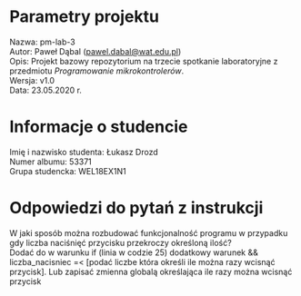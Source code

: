 # Parametry projektu

Nazwa: pm-lab-3  
Autor: Paweł Dąbal (pawel.dabal@wat.edu.pl)  
Opis: Projekt bazowy repozytorium na trzecie spotkanie laboratoryjne z przedmiotu _Programowanie mikrokontrolerów_.  
Wersja: v1.0  
Data: 23.05.2020 r.

# Informacje o studencie

Imię i nazwisko studenta: Łukasz Drozd<br/>
Numer albumu: 53371<br/>
Grupa studencka: WEL18EX1N1<br/>

# Odpowiedzi do pytań z instrukcji
W jaki sposób można rozbudować funkcjonalność programu w przypadku gdy liczba naciśnięć przycisku przekroczy określoną ilość?
<br/>
Dodać do w warunku if (linia w codzie 25) dodatkowy warunek && liczba_nacisniec =< [podać liczbe która określi ile można razy wcisnąć przycisk]. Lub zapisać zmienna globalą określająca ile razy można wcisnąć przycisk
